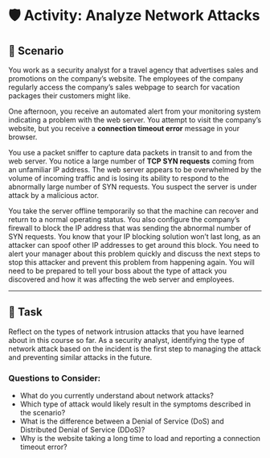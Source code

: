 
# 🛡️ Activity: Analyze Network Attacks

## 📘 Scenario

You work as a security analyst for a travel agency that advertises sales and promotions on the company’s website. The employees of the company regularly access the company’s sales webpage to search for vacation packages their customers might like.

One afternoon, you receive an automated alert from your monitoring system indicating a problem with the web server. You attempt to visit the company’s website, but you receive a **connection timeout error** message in your browser.

You use a packet sniffer to capture data packets in transit to and from the web server. You notice a large number of **TCP SYN requests** coming from an unfamiliar IP address. The web server appears to be overwhelmed by the volume of incoming traffic and is losing its ability to respond to the abnormally large number of SYN requests. You suspect the server is under attack by a malicious actor.

You take the server offline temporarily so that the machine can recover and return to a normal operating status. You also configure the company’s firewall to block the IP address that was sending the abnormal number of SYN requests. You know that your IP blocking solution won’t last long, as an attacker can spoof other IP addresses to get around this block. You need to alert your manager about this problem quickly and discuss the next steps to stop this attacker and prevent this problem from happening again. You will need to be prepared to tell your boss about the type of attack you discovered and how it was affecting the web server and employees.

---

## 📝 Task

Reflect on the types of network intrusion attacks that you have learned about in this course so far. As a security analyst, identifying the type of network attack based on the incident is the first step to managing the attack and preventing similar attacks in the future.

### Questions to Consider:
- What do you currently understand about network attacks?
- Which type of attack would likely result in the symptoms described in the scenario?
- What is the difference between a Denial of Service (DoS) and Distributed Denial of Service (DDoS)?
- Why is the website taking a long time to load and reporting a connection timeout error?

